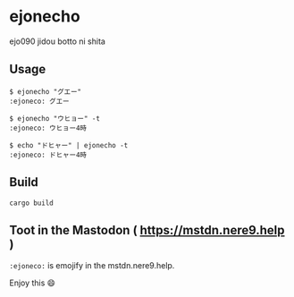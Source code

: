 ejonecho
===
ejo090 jidou botto ni shita

## Usage
```
$ ejonecho "グエー"
:ejoneco: グエー
```

```
$ ejonecho "ウヒョー" -t
:ejoneco: ウヒョー4時
```

```
$ echo "ドヒャー" | ejonecho -t
:ejoneco: ドヒャー4時
```

## Build
```
cargo build
```

## Toot in the Mastodon ( https://mstdn.nere9.help )

`:ejoneco:` is emojify in the mstdn.nere9.help.

Enjoy this :smile:

